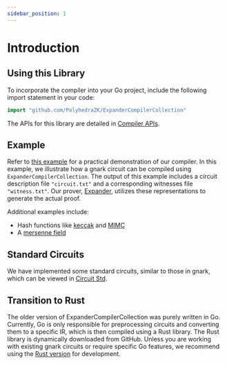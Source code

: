 ```yaml
---
sidebar_position: 1
---
```


# Introduction

## Using this Library

To incorporate the compiler into your Go project, include the following import statement in your code:

```go
import "github.com/PolyhedraZK/ExpanderCompilerCollection"
```

The APIs for this library are detailed in [Compiler APIs](./apis).

## Example

Refer to [this example](./example) for a practical demonstration of our compiler. In this example, we illustrate how a gnark circuit can be compiled using `ExpanderCompilerCollection`. The output of this example includes a circuit description file `"circuit.txt"` and a corresponding witnesses file `"witness.txt"`. Our prover, [Expander](https://github.com/PolyhedraZK/Expander), utilizes these representations to generate the actual proof.

Additional examples include:

- Hash functions like [keccak](https://github.com/PolyhedraZK/ExpanderCompilerCollection/blob/master/ecgo/examples/keccak/main.go) and [MIMC](https://github.com/PolyhedraZK/ExpanderCompilerCollection/blob/master/ecgo/examples/mimc/main.go)
- A [mersenne field](https://github.com/PolyhedraZK/ExpanderCompilerCollection/blob/master/ecgo/examples/m31_field/main.go)

## Standard Circuits

We have implemented some standard circuits, similar to those in gnark, which can be viewed in [Circuit Std](../std/intro).

## Transition to Rust

The older version of ExpanderCompilerCollection was purely written in Go. Currently, Go is only responsible for preprocessing circuits and converting them to a specific IR, which is then compiled using a Rust library. The Rust library is dynamically downloaded from GitHub. Unless you are working with existing gnark circuits or require specific Go features, we recommend using the [Rust version](../rust/intro) for development.
